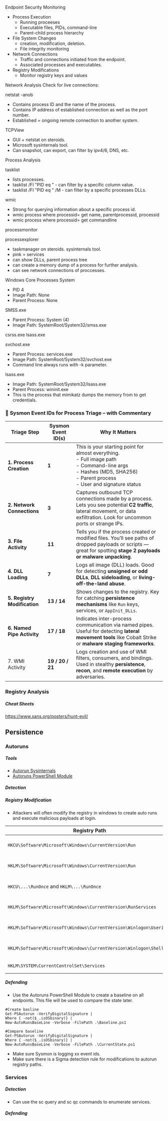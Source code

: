 Endpoint Security Monitoring
- Process Execution
	- Running proceeses
	- Executable files, PIDs, command-line
	- Parent-child process hierarchy
- File System Changes
	- creation, modification, deletion.
	- File integrity monitoring
- Network Connections
	- Traffic and connections initiated from the endpoint.
	- Associated processes and executables.
- Registry Modifications
	- Monitor registry keys and values



Network Analysis
Check for live connections:

netstat -anob
- Contains process ID and the name of the process.
- Contains IP address of established connection as well as the port number.
- Established = ongoing remote connection to another system.

TCPView
- GUI + netstat on steroids.
- Microsoft sysinternals tool.
- Can snapshot, can export, can filter by ipv4/6, DNS, etc.


Process Analysis

tasklist
- lists processes.
- tasklist /FI "PID eq <PID/>" - can filter by a specific column value.
- tasklist /FI "PID eq <PID/>" /M - can filter by a specific processes DLLs.

wmic
- Strong for querying information about a specific process id.
- wmic process where processid=<PID/> get name, parentprocessid, processid
- wmic process where processid=<PID/> get commandline

processmonitor

processexplorer
- taskmanager on steroids. sysinternals tool.
- pink = services
- can show DLLs, parent process tree
- can create a memory dump of a process for further analysis.
- can see network connections of proccesses.

Windows Core Processes
System
- PID 4
- Image Path: None
- Parent Process: None

SMSS.exe
- Parent Process: System (4)
- Image Path: SystemRoot/System32/smss.exe

csrss.exe
lsass.exe

svchost.exe
- Parent Process: services.exe
- Image Path: SystemRoot/System32/svchost.exe
- Command line always runs with -k parameter.

lsass.exe
- Image Path: SystemRoot/System32/lsass.exe
- Parent Process: wininit.exe
- This is the process that mimikatz dumps the memory from to get credentials.


### 🧩 **Sysmon Event IDs for Process Triage – with Commentary**

| Triage Step                  | Sysmon Event ID(s) | Why It Matters                                                                                                                                                                 |
| ---------------------------- | ------------------ | ------------------------------------------------------------------------------------------------------------------------------------------------------------------------------ |
| **1. Process Creation**      | **1**              | This is your starting point for almost everything. <br>- Full image path<br>- Command-line args <br>- Hashes (MD5, SHA256) <br>- Parent process<br>- User and signature status |
| **2. Network Connections**   | **3**              | Captures outbound TCP connections made by a process. Lets you see potential **C2 traffic**, lateral movement, or data exfiltration. Look for uncommon ports or strange IPs.    |
| **3. File Activity**         | **11**             | Tells you if the process created or modified files. You’ll see paths of dropped payloads or scripts — great for spotting **stage 2 payloads or malware unpacking**.            |
| **4. DLL Loading**           | **7**              | Logs all image (DLL) loads. Good for detecting **unsigned or odd DLLs**, **DLL sideloading**, or **living-off-the-land abuse**.                                                |
| **5. Registry Modification** | **13 / 14**        | Shows changes to the registry. Key for catching **persistence mechanisms** like `Run` keys, services, or `AppInit_DLLs`.                                                       |
| **6. Named Pipe Activity**   | **17 / 18**        | Indicates inter-process communication via named pipes. Useful for detecting **lateral movement tools** like Cobalt Strike or **malware staging frameworks**.                   |
| 7. WMI Activity              | **19 / 20 / 21**   | Logs creation and use of WMI filters, consumers, and bindings. Used in stealthy **persistence**, **recon**, and **remote execution** by adversaries.                           |
### Registry Analysis


##### Cheat Sheets
https://www.sans.org/posters/hunt-evil/


## Persistence
### Autoruns
##### Tools
- [Autorun Sysinternals](https://learn.microsoft.com/en-us/sysinternals/downloads/autoruns)
- [Autoruns PowerShell Module](https://github.com/p0w3rsh3ll/AutoRuns)
	
##### Detection
##### Registry Modification
- Attackers will often modify the registry in windows to create auto runs and execute malicious payloads at login.

| Registry Path                                                      | Scope        | Purpose                    |
| ------------------------------------------------------------------ | ------------ | -------------------------- |
| `HKCU\Software\Microsoft\Windows\CurrentVersion\Run`               | Current user | Programs auto-run at login |
| `HKLM\Software\Microsoft\Windows\CurrentVersion\Run`               | All users    | Programs auto-run at login |
| `HKCU\...\RunOnce` and `HKLM\...\RunOnce`                          | User/All     | One-time auto-run          |
| `HKLM\Software\Microsoft\Windows\CurrentVersion\RunServices`       | System       | Services auto-run (legacy) |
| `HKLM\Software\Microsoft\Windows\CurrentVersion\Winlogon\Userinit` | System       | Userinit programs at logon |
| `HKLM\Software\Microsoft\Windows\CurrentVersion\Winlogon\Shell`    | System       | Shell program at login     |
| `HKLM\SYSTEM\CurrentControlSet\Services`                           | System       | Windows services           |

##### Defending
- Use the Autoruns PowerShell Module to create a baseline on all endpoints. This file will be used to compare the state later.
```
#Create basline
Get-PSAutorun -VerifyDigitalSignature |
Where { -not($_.isOSbinary)} |
New-AutoRunsBaseLine -Verbose -FilePath .\Baseline.ps1

#Compare baseline
Get-PSAutorun -VerifyDigitalSignature |
Where { -not($_.isOSbinary)} |
New-AutoRunsBaseLine -Verbose -FilePath .\CurrentState.ps1
```
- Make sure Sysmon is logging xx event ids.
- Make sure there is a Sigma detection rule for modifications to autorun registry paths.

### Services
##### Detection
- Can use the sc query and sc qc commands to enumerate services.
##### Defending
